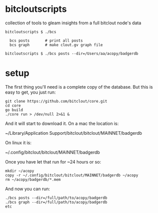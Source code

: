 # bitcloutscripts
collection of tools to gleam insights from a full bitclout node's data

```
bitcloutscripts $ ./bcs

  bcs posts       # print all posts
  bcs graph       # make clout.gv graph file

bitcloutscripts $ ./bcs posts --dir=/Users/aa/acopy/badgerdb
```

# setup

The first thing you'll need is a complete copy of the database.
But this is easy to get, you just run:

```
git clone https://github.com/bitclout/core.git
cd core
go build
./core run > /dev/null 2>&1 &
```

And it will start to download it. On a mac the location is:

~/Library/Application Support/bitclout/bitclout/MAINNET/badgerdb

On linux it is:

~/.config/bitclout/bitclout/MAINNET/badgerdb

Once you have let that run for ~24 hours or so:

```
mkdir ~/acopy
copy -r ~/.config/bitclout/bitclout/MAINNET/badgerdb ~/acopy
rm ~/acopy/badgerdb/*.mem
```

And now you can run:

```
./bcs posts --dir=/full/path/to/acopy/badgerdb
./bcs graph --dir=/full/path/to/acopy/badgerdb
etc
```
